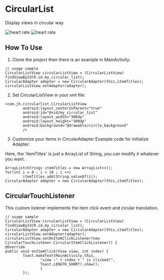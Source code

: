 # CircularList

Display views in circular way

![heart rate](https://raw.githubusercontent.com/JungHsuan/CircularList/master/screenShot/Screenshot_20170429-214403.png)
![heart rate](https://raw.githubusercontent.com/JungHsuan/CircularList/master/screenShot/Screenshot_20170429-214409.png)

## How To Use

1. Clone the project then there is an example in MainActivity: 
```shell
// usage sample
CircularListView circularListView = (CircularListView) findViewById(R.id.my_circular_list);
CircularAdapter adapter = new CircularAdapter(this,itemTitles);
circularListView.setAdapter(adapter);
```
2. Set CircularListView in your xml file:
```shell
<com.jh.circularlist.CircularListView
        android:layout_centerInParent="true"
        android:id="@+id/my_circular_list"
        android:layout_width="300dp"
        android:layout_height="300dp"
        android:background="@drawable/circle_background"
        />
```
3. Customize your items in CircularAdapter
Example code for initialize Adapter:

Here, the 'itemTitles' is just a ArrayList of String, you can modify it whatever you want.
```shell
ArrayList<String> itemTitles = new ArrayList<>();
for(int i = 0 ; i < 10 ; i ++)
        itemTitles.add(String.valueOf(i));
CircularAdapter adapter = new CircularAdapter(this,itemTitles);
```

## CircularTouchListener
This custom listener implements the item click event and cicular translation.
```shell
// usage sample
CircularListView circularListView = (CircularListView) findViewById(R.id.my_circular_list);
CircularAdapter adapter = new CircularAdapter(this,itemTitles);
circularListView.setAdapter(adapter);
circularListView.setOnItemClickListener(new CircularTouchListener.CircularItemClickListener() {
@Override
public void onItemClick(View view, int index) {
        Toast.makeText(MainActivity.this,
                "view :" + index + " is clicked!",
                Toast.LENGTH_SHORT).show();
                }
        });
```



